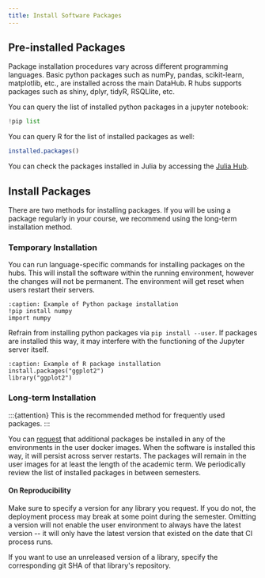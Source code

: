 ```yaml
---
title: Install Software Packages
---
```


## Pre-installed Packages

Package installation procedures vary across different programming languages. Basic python packages such as numPy, pandas, scikit-learn, matplotlib, etc., are installed across the main DataHub. R hubs supports packages such as shiny, dplyr, tidyR, RSQLlite, etc.

You can query the list of installed python packages in a jupyter notebook:

```python
!pip list
```
You can query R for the list of installed packages as well:

```R
installed.packages()
```
You can check the packages installed in Julia by accessing the [Julia Hub](http://julia.datahub.berkeley.edu/).

## Install Packages

There are two methods for installing packages. If you will be using a package regularly in your course, we recommend using the long-term installation method.

### Temporary Installation

You can run language-specific commands for installing packages on the hubs. This will install the software within the running environment, however the changes will not be permanent. The environment will get reset when users restart their servers.

```{code} python
:caption: Example of Python package installation
!pip install numpy
import numpy
```

Refrain from installing python packages via `pip install --user`. If packages are installed this way, it may interfere with the functioning of the Jupyter server itself.

```{code} R
:caption: Example of R package installation
install.packages("ggplot2")
library("ggplot2")
```


### Long-term Installation

:::{attention}
This is the recommended method for frequently used packages.
:::

You can [request](https://github.com/berkeley-dsep-infra/datahub/issues/new?assignees=&labels=support&template=datahub-package-addition---change-request.md&title=Request+python+package+X+for+class+Y) that additional packages be installed in any of the environments in the user docker images. When the software is installed this way, it will persist across server restarts. The packages will remain in the user images for at least the length of the academic term. We periodically review the list of installed packages in between semesters.

#### On Reproducibility

Make sure to specify a version for any library you request. If you do not, the deployment process may break at some point during the semester. Omitting a version will not enable the user environment to always have the latest version -- it will only have the latest version that existed on the date that CI process runs. 

If you want to use an unreleased version of a library, specify the corresponding git SHA of that library's repository.
